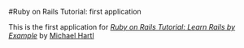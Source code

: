 #Ruby on Rails Tutorial: first application

This is the first application for [*Ruby on Rails Tutorial: Learn Rails by Example*](http://railstutorial.org/) by [Michael Hartl](http://michaelhartle.com/)